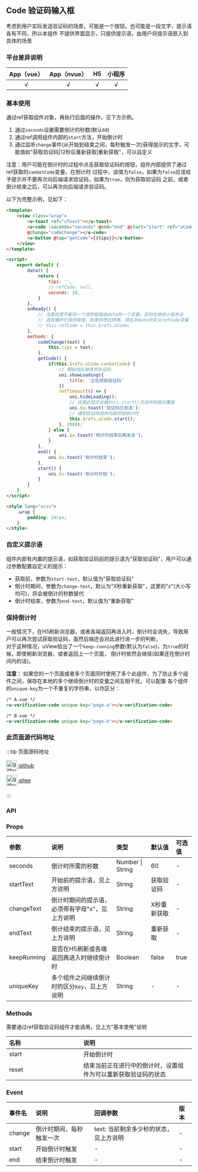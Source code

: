 ## Code 验证码输入框 <to-api/>

<demo-model url="/pages/componentsB/code/code"></demo-model>


考虑到用户实际发送验证码的场景，可能是一个按钮，也可能是一段文字，提示语各有不同，所以本组件
不提供界面显示，只提供提示语，由用户将提示语嵌入到具体的场景

### 平台差异说明

|App（vue）|App（nvue）|H5|小程序|
|:-:|:-:|:-:|:-:|
|√|√|√|√|

### 基本使用

通过ref获取组件对象，再执行后面的操作，见下方示例。

1. 通过`seconds`设置需要倒计的秒数(默认`60`)
2. 通过ref调用组件内部的`start`方法，开始倒计时
3. 通过监听`change`事件(从开始到结束之间，每秒触发一次)获得提示的文字，可能值如"获取验证码|12秒后重新获取|重新获取"，可以自定义

注意：用户可能在倒计时的过程中点击获取验证码的按钮，组件内部提供了通过ref获取的`canGetCode`变量，在倒计时
过程中，该值为`false`，如果为`false`应该给予提示并不要再次向后端请求验证码，如果为`true`，则为获取验证码
之前，或者倒计结束之后，可以再次向后端请求验证码。

以下为完整示例，见如下：

```html
<template>
	<view class="wrap">
		<u-toast ref="uToast"></u-toast>
		<u-code :seconds="seconds" @end="end" @start="start" ref="uCode" 
		@change="codeChange"></u-code>
		<u-button @tap="getCode">{{tips}}</u-button>
	</view>
</template>

<script>
	export default {
		data() {
			return {
				tips: '',
				// refCode: null,
				seconds: 10,
			}
		},
		onReady() {
			// 注意这里不能将一个组件赋值给data的一个变量，否则在微信小程序会
			// 造成循环引用而报错，如果你想这样做，请在非data中定义refCode变量
			// this.refCode = this.$refs.uCode;
		},
		methods: {
			codeChange(text) {
				this.tips = text;
			},
			getCode() {
				if(this.$refs.uCode.canGetCode) {
					// 模拟向后端请求验证码
					uni.showLoading({
						title: '正在获取验证码'
					})
					setTimeout(() => {
						uni.hideLoading();
						// 这里此提示会被this.start()方法中的提示覆盖
						uni.$u.toast('验证码已发送');
						// 通知验证码组件内部开始倒计时
						this.$refs.uCode.start();
					}, 2000);
				} else {
					uni.$u.toast('倒计时结束后再发送');
				}
			},
			end() {
				uni.$u.toast('倒计时结束');
			},
			start() {
				uni.$u.toast('倒计时开始');
			}
		}
	}
</script>

<style lang="scss">
	.wrap {
		padding: 24rpx;
	}
</style>
```

### 自定义提示语

组件内部有内置的提示语，如获取验证码前的提示语为"获取验证码"，用户可以通过参数配置自定义的提示：
- 获取前，参数为`start-text`，默认值为"获取验证码"
- 倒计时期间，参数为`change-text`，默认为"X秒重新获取"，这里的"x"(大小写均可)，将会被倒计的秒数替代
- 倒计时结束，参数为`end-text`，默认值为"重新获取"


### 保持倒计时

一般情况下，在H5刷新浏览器，或者各端返回再进入时，倒计时会消失，导致用户可以再次尝试获取验证码，虽然后端还会对此进行进一步的判断。  
对于这种情况，uView给出了一个`keep-running`参数(默认为`false`)，为`true`的时候，即使刷新浏览器，或者返回上一个页面，
倒计时依然会继续(如果还在倒计时间内的话)。

**注意：** 如果您的一个页面或者多个页面同时使用了多个此组件，为了防止多个组件之间，保存在本地的多个继续倒计时的变量之间互相干扰，可以配置
各个组件的`unique-key`为一个不重复的字符串，以作区分：

```html
/* A.vue */
<u-verification-code unique-key="page-a"></u-verification-code>

/* B.vue */
<u-verification-code unique-key="page-b"></u-verification-code>
```

### 此页面源代码地址

:::tip 页面源码地址
<br/>

<a href="https://github.com/umicro/uView2.0/blob/master/pages/componentsB/code/code.nvue" target="_blank" style="display: flex;align-items: center">
   <img height="30" src="https://vkceyugu.cdn.bspapp.com/VKCEYUGU-8f7e1d02-dcb1-46ba-90db-ae32fea44f22/4b2bf3e5-68ad-4a15-b0d1-00b7a5246eab.png" title="github" width="30"/>&nbsp;github
</a>

<a href="https://gitee.com/umicro/uView2.0/blob/master/pages/componentsB/code/code.nvue" target="_blank" style="display: flex;align-items: center;margin-top: 10px">
   <img height="30" src="https://vkceyugu.cdn.bspapp.com/VKCEYUGU-8f7e1d02-dcb1-46ba-90db-ae32fea44f22/0d0bc2dc-64e3-4ea1-a641-9c23d198e36d.png" title="github" width="30"/>&nbsp;gitee
</a>

<br/>
:::

### API

### Props

| 参数			| 说明											| 类型					| 默认值			|  可选值	|
|:-				|:-												|:-						|:-				|:-			|
| seconds		| 倒计时所需的秒数								| Number &#124; String	| 60			| -			|
| startText		| 开始前的提示语，见上方说明						| String				| 获取验证码		| -			|
| changeText	| 倒计时期间的提示语，必须带有字母"x"，见上方说明	| String				| X秒重新获取	| -			|
| endText		| 倒计结束的提示语，见上方说明						| String				| 重新获取		| -			|
| keepRunning	| 是否在H5刷新或各端返回再进入时继续倒计时			| Boolean				| false			| true		|
| uniqueKey		| 多个组件之间继续倒计时的区分`key`，见上方说明		| String				| -				| -			|


### Methods

需要通过ref获取验证码组件才能调用，见上方"基本使用"说明


| 名称	| 说明														|
| :-	|:-															|
| start	| 开始倒计时													|
| reset	| 结束当前正在进行中的倒计时，设置组件为可以重新获取验证码的状态	|


### Event

|事件名	|说明					|回调参数								|版本	|
|:-		|:-						|:-										|:-		|
| change| 倒计时期间，每秒触发一次	| text: 当前剩余多少秒的状态，见上方说明	| -		|
| start	| 开始倒计时触发			| -										| -		|
| end	| 结束倒计时触发			| -										| -		|



<style scoped>
h3[id=props] + table thead tr th:nth-child(2){
	width: 35%;
}

h3[id=methods] + p + table thead tr th:nth-child(2){
	width: 60%;
}
</style>
